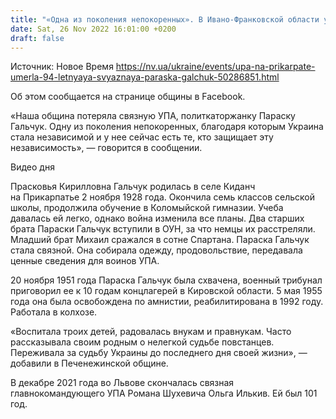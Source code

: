 ```yaml
---
title: "«Одна из поколения непокоренных». В Ивано-Франковской области умерла 94-летняя связная УПА Параска Гальчук"
date: Sat, 26 Nov 2022 16:01:00 +0200
draft: false
---
```

Источник: Новое Время https://nv.ua/ukraine/events/upa-na-prikarpate-umerla-94-letnyaya-svyaznaya-paraska-galchuk-50286851.html


Об этом сообщается на странице общины в Facebook.

«Наша община потеряла связную УПА, политкаторжанку Параску Гальчук. Одну из поколения непокоренных, благодаря которым Украина стала независимой и у нее сейчас есть те, кто защищает эту независимость», — говорится в сообщении.

 Видео дня   

Прасковья Кирилловна Гальчук родилась в селе Киданч на Прикарпатье 2 ноября 1928 года. Окончила семь классов сельской школы, продолжила обучение в Коломыйской гимназии. Учеба давалась ей легко, однако война изменила все планы. Два старших брата Параски Гальчук вступили в ОУН, за что немцы их расстреляли. Младший брат Михаил сражался в сотне Спартана. Параска Гальчук стала связной. Она собирала одежду, продовольствие, передавала ценные сведения для воинов УПА.

20 ноября 1951 года Параска Гальчук была схвачена, военный трибунал приговорил ее к 10 годам концлагерей в Кировской области. 5 мая 1955 года она была освобождена по амнистии, реабилитирована в 1992 году. Работала в колхозе.

«Воспитала троих детей, радовалась внукам и правнукам. Часто рассказывала своим родным о нелегкой судьбе повстанцев. Переживала за судьбу Украины до последнего дня своей жизни», — добавили в Печенежинской общине.

В декабре 2021 года во Львове скончалась связная главнокомандующего УПА Романа Шухевича Ольга Илькив. Ей был 101 год.
